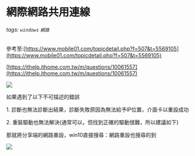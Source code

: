  # 網際網路共用連線
 ###### tags: `windows` `網路`
 
 參考至:[https://www.mobile01.com/topicdetail.php?f=507&t=5569105](https://www.mobile01.com/topicdetail.php?f=507&t=5569105)

[https://ithelp.ithome.com.tw/m/questions/10061557](https://ithelp.ithome.com.tw/m/questions/10061557)

![](https://lh4.googleusercontent.com/3YD2mF61WI7FEiiAxyJ73URUYqFhulJl22SuPCRqnw5w01Ik8B9ED9Lpw1aPhXLJCxPHAvtPWgXT5j_3iZni1Gmu4crFzDoTpaVDcXz8aR-2AJVt6w_EFk-HT1_PPKjPf70ZoIAQ)

如果遇到了以下不可描述的錯誤

1\. 診斷也無法診斷出結果，診斷失敗原因為無法給予IP位置，介面卡以重設成功

2\. 重裝驅動也無法解決(通常可以，但找到正確的驅動很難，所以建議如下)

那就將分享端的網路重設，win10直接搜尋：網路重設也搜尋的到

![](https://lh5.googleusercontent.com/O0_MAaa1aCM3eXDLMmyJwD5YpxId7s3haWF4xV1Y04xx6KH1C9M1JplTutIK-B4l2HChN6uCO3v8PmK6TyBm1wLqX7UGtMzYXkgDbWxYiNzYoih64i9ZHCqKYlr73HkJEmJaoosO)